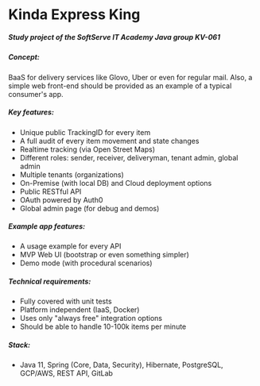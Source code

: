 # Kinda Express King
##### Study project of the SoftServe IT Academy Java group KV-061

##### Concept: 
BaaS for delivery services like Glovo, Uber or even for regular mail. Also, a simple web front-end should be provided as an example of a typical consumer's app.

##### Key features:
- Unique public TrackingID for every item
- A full audit of every item movement and state changes
- Realtime tracking (via Open Street Maps)
- Different roles: sender, receiver, deliveryman, tenant admin, global admin
- Multiple tenants (organizations)
- On-Premise (with local DB) and Cloud deployment options
- Public RESTful API
- OAuth powered by Auth0
- Global admin page (for debug and demos)

##### Example app features:
- A usage example for every API
- MVP Web UI (bootstrap or even something simpler)
- Demo mode (with procedural scenarios)

##### Technical requirements:
- Fully covered with unit tests
- Platform independent (IaaS, Docker)
- Uses only "always free" integration options
- Should be able to handle 10-100k items per minute

##### Stack: 
- Java 11, Spring (Core, Data, Security), Hibernate, PostgreSQL, GCP/AWS, REST API, GitLab